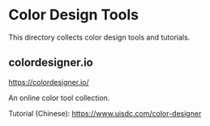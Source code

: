 # Color Design Tools

This directory collects color design tools and tutorials.

## colordesigner.io

https://colordesigner.io/

An online color tool collection.

Tutorial (Chinese): https://www.uisdc.com/color-designer
